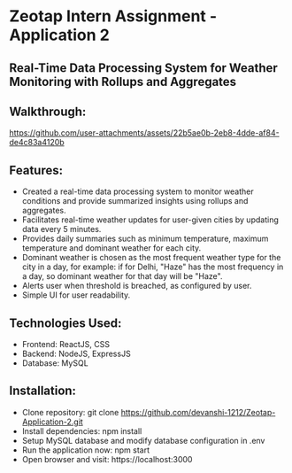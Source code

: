 # Zeotap Intern Assignment - Application 2
## Real-Time Data Processing System for Weather Monitoring with Rollups and Aggregates

## Walkthrough:
https://github.com/user-attachments/assets/22b5ae0b-2eb8-4dde-af84-de4c83a4120b

## Features:
- Created a real-time data processing system to monitor weather conditions and provide summarized insights using rollups and aggregates.
- Facilitates real-time weather updates for user-given cities by updating data every 5 minutes.
- Provides daily summaries such as minimum temperature, maximum temperature and dominant weather for each city.
- Dominant weather is chosen as the most frequent weather type for the city in a day, for example: if for Delhi, "Haze" has the most frequency in a day, so dominant weather for that day will be "Haze".
- Alerts user when threshold is breached, as configured by user.
- Simple UI for user readability.

## Technologies Used:
- Frontend: ReactJS, CSS
- Backend: NodeJS, ExpressJS
- Database: MySQL

## Installation:
- Clone repository:
  git clone https://github.com/devanshi-1212/Zeotap-Application-2.git
- Install dependencies:
  npm install
- Setup MySQL database and modify database configuration in .env
- Run the application now:
  npm start
- Open browser and visit:
  https://localhost:3000
